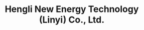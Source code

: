 ---
title: "Hengli New Energy Technology (Linyi) Co., Ltd."
description: "Especializados en baterías de potencia: impulsamos la revolución energética verde con productos seguros y eficientes"
bg_image: "images/feature-bg.jpg"
layout: "about"
draft: false

################################## About #####################################
about:
  enable : true
  image : "images/company/about.jpg"
  title : "Impulsados por la innovación, comprometidos con la calidad"
  content : "**Equipo de I+D**<br/>
  Como pioneros en el sector de la energía nueva, entendemos la importancia de la tecnología central para la competitividad de los productos. Contamos con un sólido equipo de investigación y desarrollo compuesto por expertos líderes del sector, dedicados a la exploración e innovación de tecnologías de baterías de litio. Con propiedad intelectual independiente y múltiples patentes, garantizamos que nuestros productos se mantengan a la vanguardia del sector.<br/>
  **Gestión de calidad**<br/>Cada batería que sale de nuestra fábrica refleja nuestro compromiso con la calidad. Hemos establecido un sistema de gestión de calidad riguroso: desde la adquisición de materias primas, selección de celdas, producción, hasta múltiples pruebas previas al envío. Cada paso se ejecuta con precisión para ofrecerle productos de alto rendimiento, seguros y confiables."

  button:
    enable : true
    label : "Descargar catálogo de especificaciones"
    link : "#"

  funfacts:
  - icon : "fas fa-flask"
    name : "Patentes de I+D"
    count : "150"

  - icon : "fas fa-industry"
    name : "Capacidad anual (GWh)"
    count : "35000"

  - icon : "fas fa-battery-full"
    name : "Vehículos equipados"
    count : "1000000"

  - icon : "fas fa-globe-asia"
    name : "Clientes globales"
    count : "150"

  - icon : "fas fa-shield-alt"
    name : "Certificaciones de seguridad internacional"
    count : "18"

  - icon : "fas fa-certificate"
    name : "PPM con cero defectos"
    count : "50"

################################ feature #####################################
features:
  enable : true
  title : "Hengli New Energy: los números demuestran nuestra experiencia"
  feature_item:
  - icon : "fas fa-flask"
    name : "Tecnologías patentadas clave"
    content : "72 patentes tecnológicas globales que establecen estándares del sector"

  - icon : "fas fa-industry"
    name : "Capacidad de producción anual"
    content : "Más de 5 GWh en líneas de producción inteligentes para el mercado global"

  - icon : "fas fa-car"
    name : "Aplicación en vehículos"
    content : "Más de 1.000.000 de vehículos eléctricos utilizan nuestras baterías"

  - icon : "fas fa-shield-alt"
    name : "Certificaciones internacionales"
    content : "Más de 20 certificaciones internacionales de seguridad"

  - icon : "fas fa-certificate"
    name : "Fiabilidad del producto"
    content : "Índice de defectos extremadamente bajo, estándares de calidad líderes en la industria"

  - icon : "fas fa-globe-asia"
    name : "Presencia internacional"
    content : "Exportamos a más de 30 países, brindando servicio a clientes globales"

# LFP Battery Product Section
product_section:
  enable: true
  header_title: "Especialistas en baterías LFP para potenciar tus productos"
  header_text: |
    Somos una empresa dedicada a la investigación y producción de baterías de fosfato de hierro y litio (LFP) de alta calidad. Con tecnología avanzada y un estricto control de calidad, ofrecemos soluciones energéticas seguras, fiables y de larga duración para una amplia gama de sectores.

  feature1:
    title: "Servicio OEM y personalización de logotipo"
    content: |
        Ofrecemos servicios OEM flexibles y personalización exclusiva de logotipos para adaptarnos a la identidad de tu marca.

  feature2:
    title: "Ventaja tecnológica de las celdas"
    content: |
        Utilizamos celdas LFP de alta calidad con vida útil prolongada, excelente seguridad, amplio rango térmico y alta densidad energética.

  feature3:
    title: "Te invitamos a visitarnos"
    content: |
        Te invitamos cordialmente a visitar nuestra fábrica para conocer de primera mano nuestro proceso de producción y capacidad tecnológica.

#################################### testimonial & mission vision #######################################
mission_vision:
  enable : false
  tabs:
  - id: "vision"
    name : "Visión"
    content : "Convertirnos en líderes globales de la revolución energética, impulsando un futuro sin emisiones con tecnologías de baterías de potencia innovadoras.  
      Aspiramos a construir un mundo energético verde, inteligente y eficiente: fuente clave para la movilidad eléctrica, el almacenamiento inteligente y el desarrollo sostenible.  
      En el futuro, cada ciudad será alimentada por energía verde, cada vehículo eléctrico equipado con nuestras baterías de alto rendimiento y cada hogar conectado a sistemas de almacenamiento seguros, limpios e inteligentes. Con una visión global y una base tecnológica sólida, lideramos la transición de los combustibles fósiles hacia la energía renovable, logrando una coexistencia armoniosa entre la humanidad y la naturaleza."

  - id: "Mission"
    name : "Misión"
    content : "Impulsar la innovación tecnológica desarrollando y fabricando sistemas de baterías de litio seguros, fiables y de alto rendimiento.  
      Nos comprometemos a ofrecer soluciones energéticas eficientes, inteligentes y sostenibles para vehículos eléctricos, almacenamiento industrial y residencial.  
      A través de una estrategia global, gestión de calidad rigurosa e innovación colaborativa con los clientes, construimos una marca energética competitiva a nivel internacional que impulsa la electrificación del transporte, la descarbonización energética y redes inteligentes.  
      Nuestra misión no es solo suministrar energía, sino promover un mundo más ecológico y sostenible."

  - id: "Approach"
    name : "Enfoque"
    content : "<br/>**Innovación tecnológica**: Inversión continua en I+D enfocada en baterías de estado sólido, carga rápida, arranque en frío y gestión térmica para lograr avances tanto en densidad energética como en seguridad.<br>
      **Fabricación inteligente**: Desarrollo de fábricas digitales bajo estándares de la Industria 4.0, con automatización, trazabilidad y garantía total de calidad.<br>
      **Ecosistema colaborativo**: Asociación con fabricantes de vehículos eléctricos, integradores de sistemas de almacenamiento y empresas eléctricas para construir una cadena de valor sostenible e interconectada.<br>
      **Economía circular**: Implementación de un sistema verde de reciclaje que permita el desmontaje eficiente y reutilización de materiales de baterías usadas, alcanzando más del 95 % de aprovechamiento.<br>
      **Talento global**: Atracción de talento internacional en electroquímica, electrónica de potencia y fabricación inteligente para formar un equipo diverso y de alto nivel que mantenga la innovación y liderazgo del sector."

############################# call to action #################################
cta:
  enable : true
  # call to action content comes from "_index.md"

---